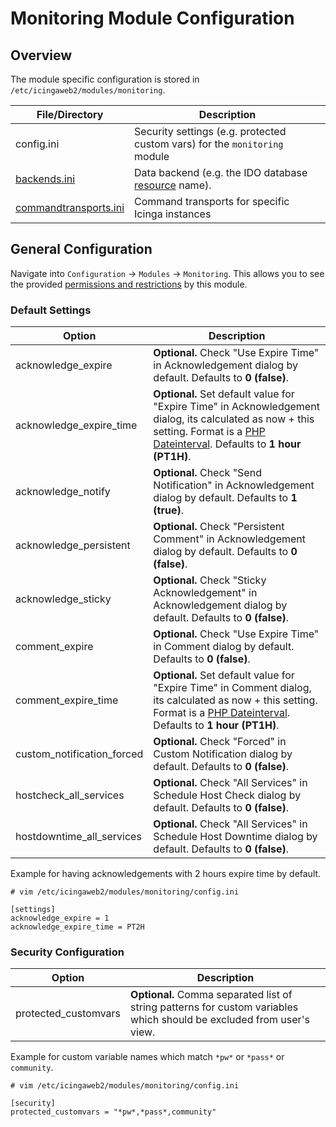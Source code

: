 # Monitoring Module Configuration <a id="monitoring-module-configuration"></a>

## Overview <a id="monitoring-module-configuration-overview"></a>

The module specific configuration is stored in `/etc/icingaweb2/modules/monitoring`.

File/Directory                                                        | Description
----------------------------------------------------------------------|---------------------------------
config.ini                                                            | Security settings (e.g. protected custom vars) for the `monitoring` module |
[backends.ini](04-Backends.md#monitoring-module-backends)             | Data backend (e.g. the IDO database [resource](../../../doc/04-Resources.md#resources-configuration-database) name).
[commandtransports.ini](05-Command-Transports.md)                     | Command transports for specific Icinga instances


## General Configuration <a id="monitoring-module-configuration-general"></a>

Navigate into `Configuration` -> `Modules` -> `Monitoring`. This allows
you to see the provided [permissions and restrictions](06-Security.md#monitoring-security)
by this module.

### Default Settings <a id="monitoring-module-configuration-settings"></a>

Option                        | Description
------------------------------|-----------------------------------------------
acknowledge_expire            | **Optional.** Check "Use Expire Time" in Acknowledgement dialog by default. Defaults to **0 (false)**.
acknowledge_expire_time       | **Optional.** Set default value for "Expire Time" in Acknowledgement dialog, its calculated as now + this setting. Format is a [PHP Dateinterval](http://www.php.net/manual/en/dateinterval.construct.php). Defaults to **1 hour (PT1H)**.
acknowledge_notify            | **Optional.** Check "Send Notification" in Acknowledgement dialog by default. Defaults to **1 (true)**.
acknowledge_persistent        | **Optional.** Check "Persistent Comment" in Acknowledgement dialog by default. Defaults to **0 (false)**.
acknowledge_sticky            | **Optional.** Check "Sticky Acknowledgement" in Acknowledgement dialog by default. Defaults to **0 (false)**.
comment_expire                | **Optional.** Check "Use Expire Time" in Comment dialog by default. Defaults to **0 (false)**.
comment_expire_time           | **Optional.** Set default value for "Expire Time" in Comment dialog, its calculated as now + this setting. Format is a [PHP Dateinterval](http://www.php.net/manual/en/dateinterval.construct.php). Defaults to **1 hour (PT1H)**.
custom_notification_forced    | **Optional.** Check "Forced" in Custom Notification dialog by default. Defaults to **0 (false)**.
hostcheck_all_services        | **Optional.** Check "All Services" in Schedule Host Check dialog by default. Defaults to **0 (false)**.
hostdowntime_all_services     | **Optional.** Check "All Services" in Schedule Host Downtime dialog by default. Defaults to **0 (false)**.

Example for having acknowledgements with 2 hours expire time by default.

```
# vim /etc/icingaweb2/modules/monitoring/config.ini

[settings]
acknowledge_expire = 1
acknowledge_expire_time = PT2H

```

### Security Configuration <a id="monitoring-module-configuration-security"></a>

Option                   | Description
-------------------------|-----------------------------------------------
protected\_customvars    | **Optional.** Comma separated list of string patterns for custom variables which should be excluded from user's view.


Example for custom variable names which match `*pw*` or `*pass*` or `community`.

```
# vim /etc/icingaweb2/modules/monitoring/config.ini

[security]
protected_customvars = "*pw*,*pass*,community"
```

